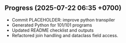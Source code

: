 ## Progress (2025-07-22 06:35 +0700)
- Commit PLACEHOLDER: improve python transpiler
- Generated Python for 101/101 programs
- Updated README checklist and outputs
- Refactored join handling and dataclass field access.

